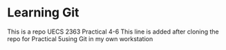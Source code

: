 # Learning Git
This is a repo UECS 2363 Practical 4-6
This line is added after cloning the repo for Practical 5using Git in my own workstation
